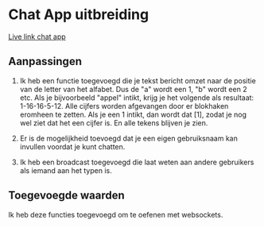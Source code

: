 # Chat App uitbreiding

[Live link chat app](https://chat-app-tjebbe.herokuapp.com)

## Aanpassingen
1. Ik heb een functie toegevoegd die je tekst bericht omzet naar de positie van de letter van het alfabet. Dus de "a" wordt een 1, "b" wordt een 2 etc.
Als je bijvoorbeeld "appel" intikt, krijg je het volgende als resultaat: 1-16-16-5-12. Alle cijfers worden afgevangen door er blokhaken eromheen te zetten. Als je een 1 intikt, dan wordt dat [1], zodat je nog wel ziet dat het een cijfer is. En alle tekens blijven je zien.

2. Er is de mogelijkheid toevoegd dat je een eigen gebruiksnaam kan invullen voordat je kunt chatten.

3. Ik heb een broadcast toegevoegd die laat weten aan andere gebruikers als iemand aan het typen is.

## Toegevoegde waarden
Ik heb deze functies toegevoegd om te oefenen met websockets.